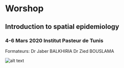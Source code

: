 # Worshop 
## Introduction to spatial epidemiology
### 4-6 Mars 2020 Institut Pasteur de Tunis

Formateurs:   Dr Jaber BALKHIRIA      Dr Zied BOUSLAMA

![alt text](photo_de_groupe.jpg)
